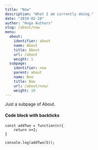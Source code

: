 ```yaml
---
title: "Now"
description: "What I am currently doing."
date: "2019-02-28"
author: "Hugo Authors"
slug: /about/now
menu:
  about:
    identifier: about
    name: About
    title: About
    url: /about
    weight: 1
  subpage:
    identifier: now
    parent: about
    name: Now
    title: Now
    url: /about/now/
    weight: 10
---
```


Just a subpage of About.



#### Code block with backticks

```
const addTwo = function(n){
	return n+2;
}

console.log(addTwo(5)); 

```

